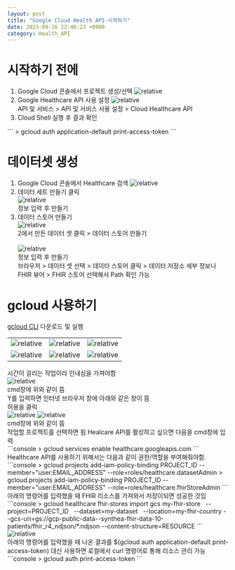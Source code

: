 ```yaml
---
layout: post
title: "Google Cloud Health API-시작하기"
date: 2023-09-26 22:46:23 +0900
category: Health_API
---
```

# 시작하기 전에
<ol>
<li>Google Cloud 콘솔에서 프로젝트 생성/선택
<img class="picture"  src='{{ "public/img/console.png" | relative_url }}' alt='relative'/></li>
<li>
Google Healthcare API 사용 설정
<img class="picture"  src='{{ "public/img/api_valid.png" | relative_url }}' alt='relative'/><br>
<div class="explain">API 및 서비스 > API 및 서비스 사용 설정 > Cloud Healthcare API</div>
</li>
<li>Cloud Shell 실행 후 결과 확인</li>
</ol>
```
> gcloud auth application-default print-access-token
``` 

# 데이터셋 생성
<ol>
<li>Google Cloud 콘솔에서 Healthcare 검색
<img class="picture"  src='{{ "public/img/console_health.png" | relative_url }}' alt='relative'/>
</li>
<li>데이터 세트 만들기 클릭<br>
<img class="picture"  src='{{ "public/img/healthcare_browser.png" | relative_url }}' alt='relative'/><br>
<div class="explain">정보 입력 후 만들기</div>
</li>
<li>
데이터 스토어 만들기<br>
<img class="picture"  src='{{ "public/img/make_dataset1.png" | relative_url }}' alt='relative'/><br>
<div class="explain">2에서 만든 데이터 셋 클릭 > 데이터 스토어 만들기</div><br>
<img class="picture"  src='{{ "public/img/make_dataset2.png" | relative_url }}' alt='relative'/><br>
<div class="explain">
정보 입력 후 만들기<br>
브라우저 > 데이터 셋 선택 > 데이터 스토어 클릭 > 데이터 저장소 세부 정보나<br>
FHIR 뷰어 > FHIR 스토어 선택해서 Path 확인 가능
</div>
</li>
</ol>

# gcloud 사용하기
<div class="explain">
<p><a href="https://dl.google.com/dl/cloudsdk/channels/rapid/GoogleCloudSDKInstaller.exe?hl=ko
">gcloud CLI</a> 다운로드 및 실행
</p>
</div>
<table>
<tr>
<td><img  src='{{ "public/img/gcloud1.png" | relative_url }}' alt='relative'></td>
<td><img  src='{{ "public/img/gcloud2.png" | relative_url }}' alt='relative'></td>
<td><img  src='{{ "public/img/gcloud3.png" | relative_url }}' alt='relative'></td>
</tr>
<tr>
<td><img  src='{{ "public/img/gcloud4.png" | relative_url }}' alt='relative'></td>
<td><img  src='{{ "public/img/gcloud6.png" | relative_url }}' alt='relative'></td>
<td><img  src='{{ "public/img/gcloud7.png" | relative_url }}' alt='relative'></td>
</tr>
</table>
<div class="explain">
시간이 걸리는 작업이라 인내심을 가져야함
</div>
<img  src='{{ "public/img/gcloud8.png" | relative_url }}' alt='relative'>
<div class="explain">
cmd창에 위와 같이 뜸<br>
Y를 입력하면 인터넷 브라우저 창에 아래와 같은 창이 뜸<br>
허용을 클릭
</div>
<img  src='{{ "public/img/gcloud9.png" | relative_url }}' alt='relative'>
<img  src='{{ "public/img/gcloud10.png" | relative_url }}' alt='relative'>
<div class="explain">
cmd창에 위와 같이 뜸<br>
작업할 프로젝트를 선택하면 됨
Healcare API를 활성하고 싶으면 다음을 cmd창에 입력
</div>
```console
> gcloud services enable healthcare.googleapis.com 
```
<div class="explain">
Healthcare API를 사용하기 위해서는 다음과 같이 권한/역할을 부여해줘야함.
</div>
```console
> gcloud projects add-iam-policy-binding PROJECT_ID --member="user:EMAIL_ADDRESS" 
 --role=roles/healthcare.datasetAdmin 
> gcloud projects add-iam-policy-binding PROJECT_ID --member="user:EMAIL_ADDRESS" 
 --role=roles/healthcare.fhirStoreAdmin
```
<div class="explain">
아래의 명령어를 입력했을 때 FHIR 리소스를 가져와서 저장이되면 성공한 것임
</div>
```console
> gcloud healthcare fhir-stores import gcs my-fhir-store 
  --project=PROJECT_ID 
  --dataset=my-dataset 
  --location=my-fhir-country 
  --gcs-uri=gs://gcp-public-data--synthea-fhir-data-10-patients/fhir_r4_ndjson/*.ndjson 
  --content-structure=RESOURCE 
```
<img  src='{{ "public/img/gcloud11.png" | relative_url }}' alt='relative'>
<div class="explain">
아래의 명령어를 입력했을 때 나온 결과를 $(gcloud auth application-default print-access-token) 대신 사용하면 로컬에서 curl 명령어로 통해 리소스 관리 가능
</div>
```console
> gcloud auth print-access-token
```